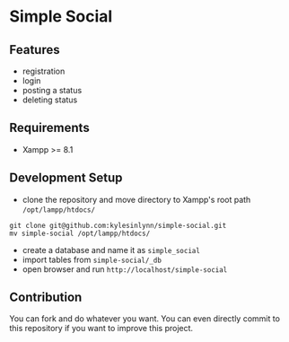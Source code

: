 # Simple Social

## Features
- registration
- login
- posting a status
- deleting status

## Requirements
- Xampp >= 8.1

## Development Setup
- clone the repository and move directory to Xampp's root path `/opt/lampp/htdocs/`
```
git clone git@github.com:kylesinlynn/simple-social.git
mv simple-social /opt/lampp/htdocs/
```
- create a database and name it as `simple_social`
- import tables from `simple-social/_db`
- open browser and run `http://localhost/simple-social`

## Contribution
You can fork and do whatever you want. You can even directly commit to this repository if you want to improve this project.
